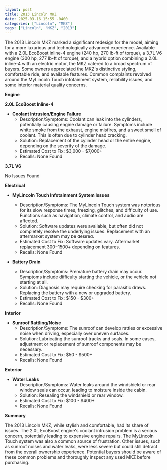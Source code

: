 ```yaml
---
layout: post
title: 2013 Lincoln MKZ
date: 2025-03-16 15:55 -0400
categories: ["Lincoln", "MKZ"]
tags: ["Lincoln", "MKZ", "2013"]
---
```

The 2013 Lincoln MKZ marked a significant redesign for the model, aiming for a more luxurious and technologically advanced experience. Available with a 2.0L EcoBoost inline-4 engine (240 hp, 270 lb-ft of torque), a 3.7L V6 engine (300 hp, 277 lb-ft of torque), and a hybrid option combining a 2.0L inline-4 with an electric motor, the MKZ catered to a broad spectrum of buyers. Some owners appreciated the MKZ's distinctive styling, comfortable ride, and available features. Common complaints revolved around the MyLincoln Touch infotainment system, reliability issues, and some interior material quality concerns.

**Engine**

**2.0L EcoBoost Inline-4**

*   **Coolant Intrusion/Engine Failure**
    *   Description/Symptoms: Coolant can leak into the cylinders, potentially causing engine damage or failure. Symptoms include white smoke from the exhaust, engine misfires, and a sweet smell of coolant. This is often due to cylinder head cracking.
    *   Solution: Replacement of the cylinder head or the entire engine, depending on the severity of the damage.
    *   Estimated Cost to Fix: $3,000 - $7,000+
    *   Recalls: None Found

**3.7L V6**

No Issues Found

**Electrical**

*   **MyLincoln Touch Infotainment System Issues**
    *   Description/Symptoms: The MyLincoln Touch system was notorious for its slow response times, freezing, glitches, and difficulty of use. Functions such as navigation, climate control, and audio are affected.
    *   Solution: Software updates were available, but often did not completely resolve the underlying issues. Replacement with an aftermarket system may be desired.
    *   Estimated Cost to Fix: Software updates vary. Aftermarket replacement $300-$1500+ depending on features.
    *   Recalls: None Found

*   **Battery Drain**
    *   Description/Symptoms: Premature battery drain may occur. Symptoms include difficulty starting the vehicle, or the vehicle not starting at all.
    *   Solution: Diagnosis may require checking for parasitic draws. Replacing the battery with a new or upgraded battery.
    *   Estimated Cost to Fix: $150 - $300+
    *   Recalls: None Found

**Interior**

*   **Sunroof Rattling/Noise**
    *   Description/Symptoms: The sunroof can develop rattles or excessive noise when driving, especially over uneven surfaces.
    *   Solution: Lubricating the sunroof tracks and seals. In some cases, adjustment or replacement of sunroof components may be necessary.
    *   Estimated Cost to Fix: $50 - $500+
    *   Recalls: None Found

**Exterior**

*   **Water Leaks**
    *   Description/Symptoms: Water leaks around the windshield or rear window seals can occur, leading to moisture inside the cabin.
    *   Solution: Resealing the windshield or rear window.
    *   Estimated Cost to Fix: $100 - $400+
    *   Recalls: None Found

**Summary**

The 2013 Lincoln MKZ, while stylish and comfortable, had its share of issues. The 2.0L EcoBoost engine's coolant intrusion problem is a serious concern, potentially leading to expensive engine repairs. The MyLincoln Touch system was also a common source of frustration. Other issues, such as sunroof noises and water leaks, were less severe but could still detract from the overall ownership experience. Potential buyers should be aware of these common problems and thoroughly inspect any used MKZ before purchasing.


